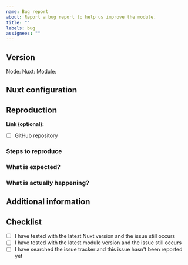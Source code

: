 ```yaml
---
name: Bug report
about: Report a bug report to help us improve the module.
title: ""
labels: bug
assignees: ""
---
```


## Version

Node: <!-- ex: 12.0.0 -->
Nuxt: <!-- ex: 2.0.0 -->
Module: <!-- ex: 1.0.0 -->

## Nuxt configuration

<!-- If relevant, please include the configuration you are using for this module. -->

## Reproduction

<!-- Without a minimal reproduction we wont be able to look into your issue properly. -->

**Link (optional):**

- [ ] GitHub repository

### Steps to reproduce

### What is expected?

### What is actually happening?

## Additional information

<!-- Anything you'd like to add. -->

## Checklist

- [ ] I have tested with the latest Nuxt version and the issue still occurs
- [ ] I have tested with the latest module version and the issue still occurs
- [ ] I have searched the issue tracker and this issue hasn't been reported yet
